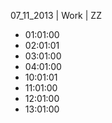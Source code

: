 07_11_2013 | Work | ZZ 
* 01:01:00
* 02:01:01
* 03:01:00
* 04:01:00
* 10:01:01
* 11:01:00
* 12:01:00
* 13:01:00

